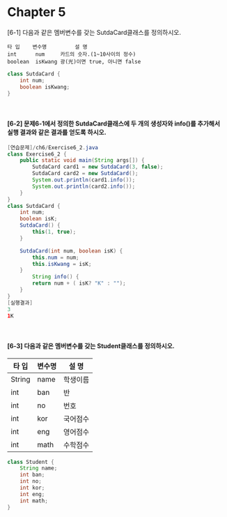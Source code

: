 # Chapter 5

[6-1] 다음과 같은 멤버변수를 갖는 SutdaCard클래스를 정의하시오.


    타 입    변수명         설 명
    int      num     카드의 숫자.(1~10사이의 정수)
    boolean  isKwang 광(光)이면 true, 아니면 false

```java
class SutdaCard {
    int num;
    boolean isKwang;
}
```

<br>

#### [6-2] 문제6-1에서 정의한 SutdaCard클래스에 두 개의 생성자와 info()를 추가해서 실행 결과와 같은 결과를 얻도록 하시오.

```java
[연습문제]/ch6/Exercise6_2.java
class Exercise6_2 {
    public static void main(String args[]) {
        SutdaCard card1 = new SutdaCard(3, false);
        SutdaCard card2 = new SutdaCard();
        System.out.println(card1.info());
        System.out.println(card2.info());
    }
}
class SutdaCard {
    int num;
    boolean isK;
    SutdaCard() {
        this(1, true);
    }

    SutdaCard(int num, boolean isK) {
        this.num = num;
        this.isKwang = isK;
    }
        String info() { 
        return num + ( isK? "K" : "");
    }
}
[실행결과]
3
1K
```

<br>

#### [6-3] 다음과 같은 멤버변수를 갖는 Student클래스를 정의하시오.

| 타 입 | 변수명 | 설 명 |
|---|---|---|
String |name | 학생이름
int | ban | 반
int | no | 번호
int | kor | 국어점수
int | eng | 영어점수
int | math | 수학점수

```java
class Student {
    String name;
    int ban;
    int no;
    int kor;
    int eng;
    int math;
}
```